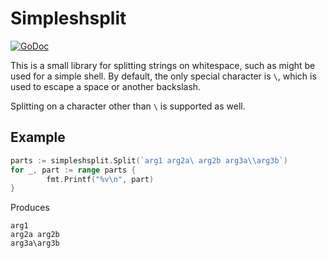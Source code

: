 Simpleshsplit
=============
[![GoDoc](https://godoc.org/github.com/magisterquis/simpleshsplit?status.svg)](https://godoc.org/github.com/magisterquis/simpleshsplit)

This is a small library for splitting strings on whitespace, such as might be
used for a simple shell.  By default, the only special character is `\`, which
is used to escape a space or another backslash.

Splitting on a character other than `\` is supported as well.

Example
--------
```go
parts := simpleshsplit.Split(`arg1 arg2a\ arg2b arg3a\\arg3b`)
for _, part := range parts {
        fmt.Printf("%v\n", part)
}   
```
Produces
```
arg1
arg2a arg2b
arg3a\arg3b
```

